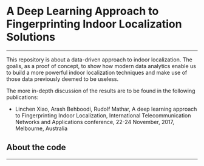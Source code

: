 # A Deep Learning Approach to Fingerprinting Indoor Localization Solutions
------

This repository is about a data-driven approach to indoor localization. The goalis, as a proof of concept, to show how modern data analytics enable us to build a more powerful indoor localization techniques and make use of those data previously deemed to be useless.
 
The more in-depth discussion of the results are to be found in the following publications:

* Linchen Xiao, Arash Behboodi, Rudolf Mathar, A deep learning approach to Fingerprinting Indoor Localization, International Telecommunication Networks and Applications conference, 22-24 November, 2017, Melbourne, Australia

## About the code
----
